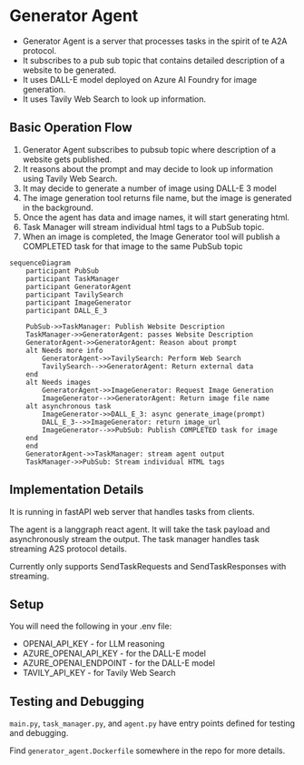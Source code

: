 # Generator Agent

* Generator Agent is a server that processes tasks in the spirit of te A2A protocol.
* It subscribes to a pub sub topic that contains detailed description of a website to be generated.
* It uses DALL-E model deployed on Azure AI Foundry for image generation.
* It uses Tavily Web Search to look up information.


## Basic Operation Flow
1. Generator Agent subscribes to pubsub topic where description of a website gets published.
2. It reasons about the prompt and may decide to look up information using Tavily Web Search.
3. It may decide to generate a number of image using DALL-E 3 model 
4. The image generation tool returns file name, but the image is generated in the background.
5. Once the agent has data and image names, it will start generating html.
6. Task Manager will stream individual html tags to a PubSub topic.
7. When an image is completed, the Image Generator tool will publish a COMPLETED task for that image to the same PubSub topic

```mermaid
sequenceDiagram
    participant PubSub
    participant TaskManager
    participant GeneratorAgent
    participant TavilySearch
    participant ImageGenerator
    participant DALL_E_3

    PubSub->>TaskManager: Publish Website Description
    TaskManager->>GeneratorAgent: passes Website Description
    GeneratorAgent->>GeneratorAgent: Reason about prompt
    alt Needs more info
        GeneratorAgent->>TavilySearch: Perform Web Search
        TavilySearch-->>GeneratorAgent: Return external data
    end
    alt Needs images
        GeneratorAgent->>ImageGenerator: Request Image Generation
        ImageGenerator-->>GeneratorAgent: Return image file name
    alt asynchronous task
        ImageGenerator->>DALL_E_3: async generate_image(prompt)
        DALL_E_3-->>ImageGenerator: return image_url
        ImageGenerator-->>PubSub: Publish COMPLETED task for image
    end
    end
    GeneratorAgent->>TaskManager: stream agent output
    TaskManager->>PubSub: Stream individual HTML tags
```

## Implementation Details
It is running in fastAPI web server that handles tasks from clients.

The agent is a langgraph react agent. It will take the task payload and asynchronously stream the output. The task manager handles task streaming A2S protocol details.

Currently only supports SendTaskRequests and SendTaskResponses with streaming.


## Setup

You will need the following in your .env file:
* OPENAI_API_KEY - for LLM reasoning
* AZURE_OPENAI_API_KEY - for the DALL-E model
* AZURE_OPENAI_ENDPOINT - for the DALL-E model
* TAVILY_API_KEY - for Tavily Web Search

## Testing and Debugging

`main.py`, `task_manager.py`, and `agent.py` have entry points defined for testing and debugging. 

Find `generator_agent.Dockerfile` somewhere in the repo for more details.